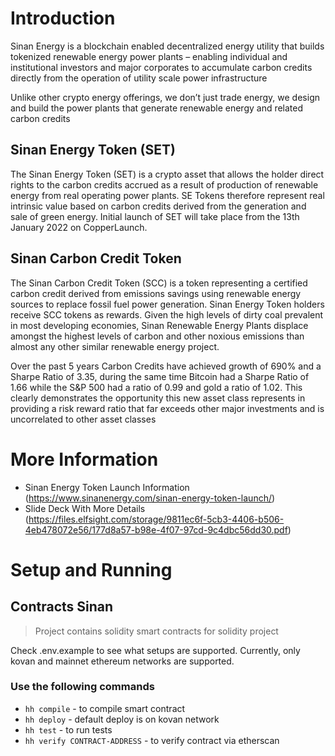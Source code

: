 
# Introduction 
Sinan Energy is a blockchain enabled decentralized energy utility that builds tokenized renewable energy power plants – enabling individual and institutional investors and major corporates to accumulate carbon credits directly from the operation of utility scale power infrastructure

Unlike other crypto energy offerings, we don’t just trade energy, we design and build the power plants that generate renewable energy and related carbon credits

## Sinan Energy Token (SET)
The Sinan Energy Token (SET) is a crypto asset  that allows the holder direct rights to the carbon credits accrued as a result of production of renewable energy from real operating power plants. SE Tokens therefore represent real intrinsic value based on carbon credits derived from the generation and sale of green energy. Initial launch of SET will take place from the 13th January 2022 on CopperLaunch. 

## Sinan Carbon Credit Token

The Sinan Carbon Credit Token (SCC) is a token representing a certified carbon credit derived from emissions savings using renewable energy sources to replace fossil fuel power generation. Sinan Energy Token holders receive SCC tokens as rewards. Given the high levels of dirty coal prevalent in most developing economies, Sinan Renewable Energy Plants displace amongst the highest levels of carbon and other noxious emissions than almost any other similar renewable energy project.


Over the past 5 years Carbon Credits have achieved growth of 690% and a Sharpe Ratio of 3.35, during the same time Bitcoin had a Sharpe Ratio of 1.66 while the S&P 500 had a ratio of 0.99 and gold a ratio of 1.02. This clearly demonstrates the opportunity this new asset class represents in providing a risk reward ratio that far exceeds other major investments and is uncorrelated to other asset classes

# More Information

- Sinan Energy Token Launch Information (https://www.sinanenergy.com/sinan-energy-token-launch/)
- Slide Deck With More Details (https://files.elfsight.com/storage/9811ec6f-5cb3-4406-b506-4eb478072e56/177d8a57-b98e-4f07-97cd-9c4dbc56dd30.pdf)

# Setup and Running 
## Contracts Sinan
> Project contains solidity smart contracts for solidity project

Check .env.example to see what setups are supported.
Currently, only kovan and mainnet ethereum networks are supported.

### Use the following commands
- <code>hh compile</code> - to compile smart contract
- <code>hh deploy</code> - default deploy is on kovan network
- <code>hh test</code> - to run tests
- <code>hh verify CONTRACT-ADDRESS</code> - to verify contract via etherscan
